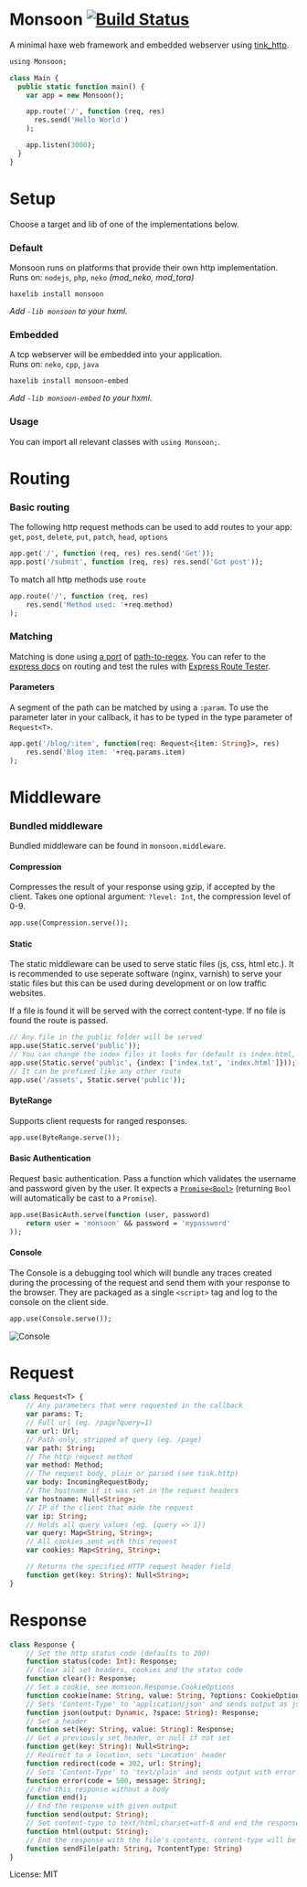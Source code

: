 # Monsoon [![Build Status](https://travis-ci.org/benmerckx/monsoon.svg?branch=master)](https://travis-ci.org/benmerckx/monsoon)

A minimal haxe web framework and embedded webserver using [tink_http](https://github.com/haxetink/tink_http).

```haxe
using Monsoon;

class Main {
  public static function main() {
    var app = new Monsoon();

    app.route('/', function (req, res)
      res.send('Hello World')
    );

    app.listen(3000);
  }
}

```

# Setup

Choose a target and lib of one of the implementations below.

### Default

Monsoon runs on platforms that provide their own http implementation.  
Runs on: `nodejs`, `php`, `neko` *(mod_neko, mod_tora)*
```
haxelib install monsoon
```
*Add `-lib monsoon` to your hxml.*

### Embedded

A tcp webserver will be embedded into your application.  
Runs on: `neko`, `cpp`, `java`
```
haxelib install monsoon-embed
```
*Add `-lib monsoon-embed` to your hxml.*

### Usage

You can import all relevant classes with `using Monsoon;`.

# Routing

### Basic routing

The following http request methods can be used to add routes to your app:  
`get`, `post`, `delete`, `put`, `patch`, `head`, `options`

```haxe
app.get('/', function (req, res) res.send('Get'));
app.post('/submit', function (req, res) res.send('Got post'));
```

To match all http methods use `route`

```haxe
app.route('/', function (req, res) 
	res.send('Method used: '+req.method)
);
```

### Matching

Matching is done using [a port](https://github.com/benmerckx/path2ereg) of [path-to-regex](https://github.com/pillarjs/path-to-regexp).
You can refer to the [express docs](https://expressjs.com/en/guide/routing.html#route-paths) on routing and test the rules with [Express Route Tester](http://forbeslindesay.github.io/express-route-tester/).

#### Parameters

A segment of the path can be matched by using a `:param`. To use the parameter later in your callback, it has to be typed in the type parameter of `Request<T>`.
```haxe
app.get('/blog/:item', function(req: Request<{item: String}>, res)
	res.send('Blog item: '+req.params.item)
);
```

# Middleware

### Bundled middleware

Bundled middleware can be found in `monsoon.middleware`.

#### Compression

Compresses the result of your response using gzip, if accepted by the client.
Takes one optional argument: `?level: Int`, the compression level of 0-9.

```haxe
app.use(Compression.serve());
```

#### Static

The static middleware can be used to serve static files (js, css, html etc.). It is recommended to use seperate software (nginx, varnish) to serve your static files but this can be used during development or on low traffic websites.

If a file is found it will be served with the correct content-type. If no file is found the route is passed.

```haxe
// Any file in the public folder will be served
app.use(Static.serve('public')); 
// You can change the index files it looks for (default is index.html, index.htm)
app.use(Static.serve('public', {index: ['index.txt', 'index.html']})); 
// It can be prefixed like any other route
app.use('/assets', Static.serve('public')); 
```

#### ByteRange

Supports client requests for ranged responses.
	
```haxe
app.use(ByteRange.serve());
```

#### Basic Authentication

Request basic authentication. Pass a function which validates the username and password given by the user.
It expects a [`Promise<Bool>`](https://github.com/haxetink/tink_core/blob/master/src/tink/core/Promise.hx) (returning `Bool` will automatically be cast to a `Promise`).
	
```haxe
app.use(BasicAuth.serve(function (user, password) 
	return user = 'monsoon' && password = 'mypassword'
));
```

#### Console

The Console is a debugging tool which will bundle any traces created during the processing of the request and send them with your response to the browser. They are packaged as a single `<script>` tag and log to the console on the client side.


```haxe
app.use(Console.serve());
```

![Console](https://github.com/benmerckx/monsoon/blob/master/docs/console.png?raw=true "")

# Request

```haxe
class Request<T> {
	// Any parameters that were requested in the callback
	var params: T;
    // Full url (eg. /page?query=1)
	var url: Url;
    // Path only, stripped of query (eg. /page)
	var path: String;
    // The http request method
	var method: Method;
	// The request body, plain or parsed (see tink.http)
	var body: IncomingRequestBody;
    // The hostname if it was set in the request headers
	var hostname: Null<String>;
    // IP of the client that made the request
	var ip: String;
    // Holds all query values (eg. {query => 1})
	var query: Map<String, String>;
    // All cookies sent with this request
	var cookies: Map<String, String>;

	// Returns the specified HTTP request header field
	function get(key: String): Null<String>;
}
```

# Response

```haxe
class Response {
	// Set the http status code (defaults to 200)
	function status(code: Int): Response;
	// Clear all set headers, cookies and the status code
	function clear(): Response;
	// Set a cookie, see monsoon.Response.CookieOptions
	function cookie(name: String, value: String, ?options: CookieOptions): Response;
	// Sets 'Content-Type' to 'application/json' and sends output as json
	function json(output: Dynamic, ?space: String): Response;
	// Set a header
	function set(key: String, value: String): Response;
	// Get a previously set header, or null if not set
	function get(key: String): Null<String>;
	// Redirect to a location, sets 'Location' header
	function redirect(code = 302, url: String);
	// Sets 'Content-Type' to 'text/plain' and sends output with error code
	function error(code = 500, message: String);
	// End this response without a body
	function end();
	// End the response with given output
	function send(output: String);
	// Set content-type to text/html;charset=utf-8 and end the response
	function html(output: String);
	// End the response with the file's contents, content-type will be set automatically but can be set explicitly
	function sendFile(path: String, ?contentType: String)
}
```	 

License: MIT
